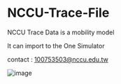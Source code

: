# NCCU-Trace-File
NCCU Trace Data is a mobility model


It can import to the One Simulator

contact : 100753503@nccu.edu.tw



![image](https://github.com/TimingJL/NCCU-Trace-File/blob/master/fig01.png)
